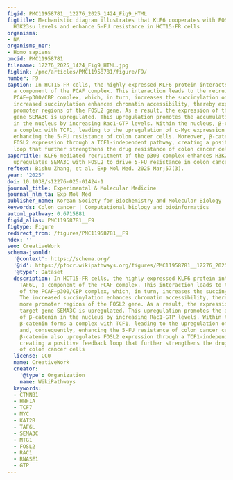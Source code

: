 ```yaml
---
figid: PMC11958781__12276_2025_1424_Fig9_HTML
figtitle: Mechanistic diagram illustrates that KLF6 cooperates with FOSL2 to promote
  H3K23su levels and enhance 5-FU resistance in HCT15-FR cells
organisms:
- NA
organisms_ner:
- Homo sapiens
pmcid: PMC11958781
filename: 12276_2025_1424_Fig9_HTML.jpg
figlink: /pmc/articles/PMC11958781/figure/F9/
number: F9
caption: In HCT15-FR cells, the highly expressed KLF6 protein interacts with TAF6L,
  a component of the PCAF complex. This interaction leads to the recruitment of the
  PCAF–p300/CBP complex, which, in turn, increases the succinylation of H3K23su. The
  increased succinylation enhances chromatin accessibility, thereby exposing more
  promoter regions of the FOSL2 gene. As a result, the expression of the FOSL2 target
  gene SEMA3C is upregulated. This upregulation promotes the accumulation of β-catenin
  in the nucleus by increasing Rac1-GTP levels. Within the nucleus, β-catenin forms
  a complex with TCF1, leading to the upregulation of c-Myc expression and, consequently,
  enhancing the 5-FU resistance of colon cancer cells. Moreover, β-catenin also upregulates
  FOSL2 expression through a TCF1-independent pathway, creating a positive feedback
  loop that further strengthens the drug resistance of colon cancer cells
papertitle: KLF6-mediated recruitment of the p300 complex enhances H3K23su and cooperatively
  upregulates SEMA3C with FOSL2 to drive 5-FU resistance in colon cancer cells
reftext: Bishu Zhang, et al. Exp Mol Med. 2025 Mar;57(3).
year: '2025'
doi: 10.1038/s12276-025-01424-1
journal_title: Experimental & Molecular Medicine
journal_nlm_ta: Exp Mol Med
publisher_name: Korean Society for Biochemistry and Molecular Biology
keywords: Colon cancer | Computational biology and bioinformatics
automl_pathway: 0.6715881
figid_alias: PMC11958781__F9
figtype: Figure
redirect_from: /figures/PMC11958781__F9
ndex: ''
seo: CreativeWork
schema-jsonld:
  '@context': https://schema.org/
  '@id': https://pfocr.wikipathways.org/figures/PMC11958781__12276_2025_1424_Fig9_HTML.html
  '@type': Dataset
  description: In HCT15-FR cells, the highly expressed KLF6 protein interacts with
    TAF6L, a component of the PCAF complex. This interaction leads to the recruitment
    of the PCAF–p300/CBP complex, which, in turn, increases the succinylation of H3K23su.
    The increased succinylation enhances chromatin accessibility, thereby exposing
    more promoter regions of the FOSL2 gene. As a result, the expression of the FOSL2
    target gene SEMA3C is upregulated. This upregulation promotes the accumulation
    of β-catenin in the nucleus by increasing Rac1-GTP levels. Within the nucleus,
    β-catenin forms a complex with TCF1, leading to the upregulation of c-Myc expression
    and, consequently, enhancing the 5-FU resistance of colon cancer cells. Moreover,
    β-catenin also upregulates FOSL2 expression through a TCF1-independent pathway,
    creating a positive feedback loop that further strengthens the drug resistance
    of colon cancer cells
  license: CC0
  name: CreativeWork
  creator:
    '@type': Organization
    name: WikiPathways
  keywords:
  - CTNNB1
  - HNF1A
  - TCF7
  - MYC
  - KAT2B
  - TAF6L
  - SEMA3C
  - MTG1
  - FOSL2
  - RAC1
  - RNASE1
  - GTP
---
```

